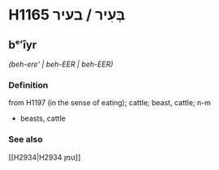 # H1165 בְּעִיר / בעיר

## bᵉʻîyr

_(beh-ere' | beh-EER | beh-EER)_

### Definition

from H1197 (in the sense of eating); cattle; beast, cattle; n-m

- beasts, cattle

### See also

[[H2934|H2934 טמן]]
